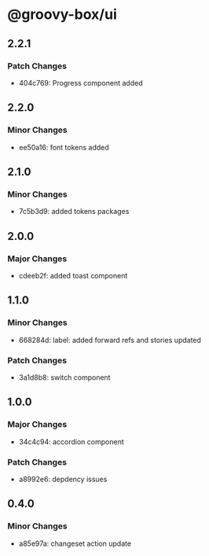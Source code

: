 # @groovy-box/ui

## 2.2.1

### Patch Changes

- 404c769: Progress component added

## 2.2.0

### Minor Changes

- ee50a16: font tokens added

## 2.1.0

### Minor Changes

- 7c5b3d9: added tokens packages

## 2.0.0

### Major Changes

- cdeeb2f: added toast component

## 1.1.0

### Minor Changes

- 668284d: label: added forward refs and stories updated

### Patch Changes

- 3a1d8b8: switch component

## 1.0.0

### Major Changes

- 34c4c94: accordion component

### Patch Changes

- a8992e6: depdency issues

## 0.4.0

### Minor Changes

- a85e97a: changeset action update
